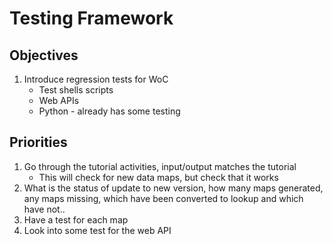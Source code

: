 # Testing Framework

## Objectives

1. Introduce regression tests for WoC
	* Test shells scripts
	* Web APIs
	* Python - already has some testing

## Priorities

1. Go through the tutorial activities, input/output matches the tutorial
	* This will check for new data maps, but check that it works
2. What is the status of update to new version, how many maps generated, any maps missing, which have been converted to lookup and which have not..
3. Have a test for each map
4. Look into some test for the web API

